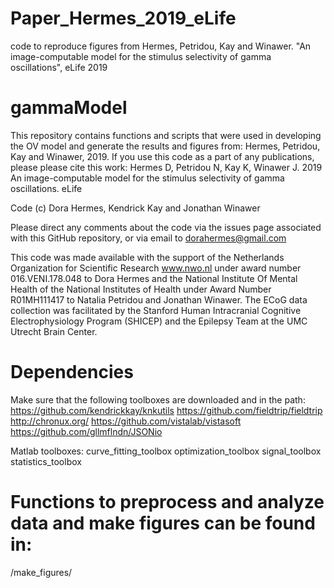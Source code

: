 # Paper_Hermes_2019_eLife
code to reproduce figures from Hermes, Petridou, Kay and Winawer. "An image-computable model for the stimulus selectivity of gamma oscillations", eLife 2019


# gammaModel
This repository contains functions and scripts that were used in developing the OV model and generate the results and figures from:
Hermes, Petridou, Kay and Winawer, 2019. If you use this code as a part of any publications, please please cite this work:
Hermes D, Petridou N, Kay K, Winawer J. 2019 An image-computable model
for the stimulus selectivity of gamma oscillations. eLife

Code (c) Dora Hermes, Kendrick Kay and Jonathan Winawer

Please direct any comments about the code via the issues page associated with this GitHub repository, or via email to dorahermes@gmail.com

This code was made available with the support of the Netherlands Organization for Scientific Research www.nwo.nl under award number 016.VENI.178.048 to Dora Hermes and the National Institute Of Mental Health of the National Institutes of Health under Award Number R01MH111417 to Natalia Petridou and Jonathan Winawer. The ECoG data collection was facilitated by the Stanford Human Intracranial Cognitive Electrophysiology Program (SHICEP) and the Epilepsy Team at the UMC Utrecht Brain Center.


# Dependencies
Make sure that the following toolboxes are downloaded and in the path:
https://github.com/kendrickkay/knkutils
https://github.com/fieldtrip/fieldtrip 
http://chronux.org/
https://github.com/vistalab/vistasoft
https://github.com/gllmflndn/JSONio

Matlab toolboxes:
curve_fitting_toolbox
optimization_toolbox
signal_toolbox
statistics_toolbox

# Functions to preprocess and analyze data and make figures can be found in:
/make_figures/
